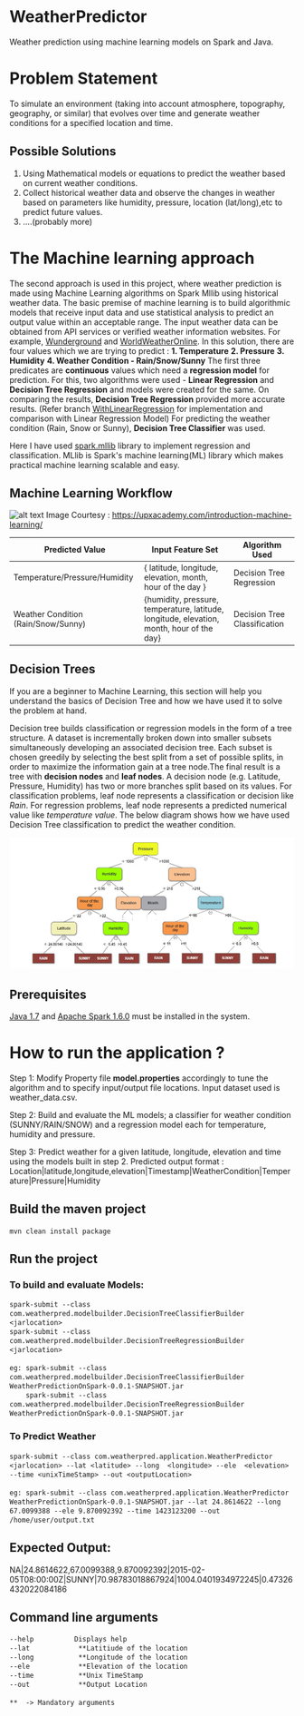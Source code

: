 # WeatherPredictor
Weather prediction using machine learning models on Spark and Java.

# Problem Statement
To simulate an environment (taking into account atmosphere, topography, geography, or similar) that evolves over time and generate weather conditions for a specified location and time.

## Possible Solutions 
1. Using Mathematical models or equations to predict the weather based on current weather conditions.  
2. Collect historical weather data and observe the changes in weather based on parameters like humidity, pressure, location (lat/long),etc to predict future values.
3. ....(probably more)

# The Machine learning approach
The second approach is used in this project, where weather prediction is made using Machine Learning algorithms on Spark Mllib using historical weather data. The basic premise of machine learning is to build algorithmic models that receive input data and use statistical analysis to predict an output value within an acceptable range. The input weather data can be obtained from API services or verified weather information websites. For example, [Wunderground](https://wunderground.com/) and [WorldWeatherOnline](https://developer.worldweatheronline.com/).
In this solution, there are four values which we are trying to predict :
**1. Temperature**
**2. Pressure**
**3. Humidity**
**4. Weather Condition - Rain/Snow/Sunny**
The first three predicates are **continuous** values which need a **regression model** for prediction. For this, two algorithms were used - **Linear Regression** and **Decision Tree Regression** and models were created for the same. On comparing the results, **Decision Tree Regression** provided more accurate results. (Refer branch [WithLinearRegression](https://github.com/PoornimaTom/WeatherPredictionOnSpark/tree/WithLinearRegression) for implementation and comparison with Linear Regression Model) For predicting the weather condition (Rain, Snow or Sunny), **Decision Tree Classifier** was used. 

Here I have used [spark.mllib](https://spark.apache.org/docs/1.6.0/mllib-guide.html) library to implement regression and classification. MLlib is Spark's machine learning(ML) library which makes practical machine learning scalable and easy.

## Machine Learning Workflow
![alt text](https://upxacademy.com/wp-content/uploads/2016/07/Steps-to-Predictive-Modelling.jpg)
Image Courtesy : https://upxacademy.com/introduction-machine-learning/

| Predicted Value| Input Feature Set| Algorithm Used|
| --- | --- |--- |
| Temperature/Pressure/Humidity        |     { latitude, longitude, elevation, month, hour of the day }      |          Decision Tree Regression |
| Weather Condition  (Rain/Snow/Sunny)| {humidity, pressure, temperature, latitude, longitude, elevation, month, hour of the day}     | Decision Tree Classification |
## Decision Trees
If you are a beginner to Machine Learning, this section will help you understand the basics of Decision Tree and how we have used it to solve the problem at hand.

Decision tree builds classification or regression models in the form of a tree structure. A dataset is incrementally broken down into smaller subsets simultaneously developing an associated decision tree.  Each subset is chosen greedily by selecting the best split from a set of possible splits, in order to maximize the information gain at a tree node.The final result is a tree with **decision nodes** and **leaf nodes**. A decision node (e.g. Latitude, Pressure, Humidity) has two or more branches split based on its values. For classification problems, leaf node represents a classification or decision like *Rain*. For regression problems, leaf node represents a predicted numerical value like *temperature value*. The below diagram shows how we have used Decision Tree classification to predict the weather condition. 

![alt text](https://github.com/PoornimaTom/WeatherPredictionOnSpark/blob/master/images/Decision%20Tree.jpg)

## Prerequisites
[Java 1.7](https://java.com/en/download/) and [Apache Spark 1.6.0](https://spark.apache.org/releases/spark-release-1-6-0.html) must be installed in the system.

# How to run the application ?
Step 1: Modify Property file **model.properties** accordingly to tune the algorithm and to specify input/output file locations. Input dataset used is weather_data.csv.

Step 2: Build and evaluate the ML models; a classifier for weather condition (SUNNY/RAIN/SNOW) and a regression model each for temperature, humidity and pressure.

Step 3: Predict weather for a given latitude, longitude, elevation and time using the models built in step 2.
Predicted output format : Location|latitude,longitude,elevation|Timestamp|WeatherCondition|Temperature|Pressure|Humidity

## Build the maven project
```
mvn clean install package
```

## Run the project

### To build and evaluate Models:
```
spark-submit --class com.weatherpred.modelbuilder.DecisionTreeClassifierBuilder <jarlocation>
spark-submit --class com.weatherpred.modelbuilder.DecisionTreeRegressionBuilder <jarlocation>

eg: spark-submit --class com.weatherpred.modelbuilder.DecisionTreeClassifierBuilder WeatherPredictionOnSpark-0.0.1-SNAPSHOT.jar
    spark-submit --class com.weatherpred.modelbuilder.DecisionTreeRegressionBuilder WeatherPredictionOnSpark-0.0.1-SNAPSHOT.jar

```

### To Predict Weather

```
spark-submit --class com.weatherpred.application.WeatherPredictor <jarlocation> --lat <latitude> --long  <longitude> --ele  <elevation> --time <unixTimeStamp> --out <outputLocation>

eg: spark-submit --class com.weatherpred.application.WeatherPredictor WeatherPredictionOnSpark-0.0.1-SNAPSHOT.jar --lat 24.8614622 --long 67.0099388 --ele 9.870092392 --time 1423123200 --out /home/user/output.txt
```

## Expected Output:

NA|24.8614622,67.0099388,9.870092392|2015-02-05T08:00:00Z|SUNNY|70.98783018867924|1004.0401934972245|0.47326432022084186


## Command line arguments 

```
--help          Displays help  
--lat            **Latitiude of the location 
--long           **Longitude of the location
--ele            **Elevation of the location 
--time           **Unix TimeStamp
--out            **Output Location

**  -> Mandatory arguments  

